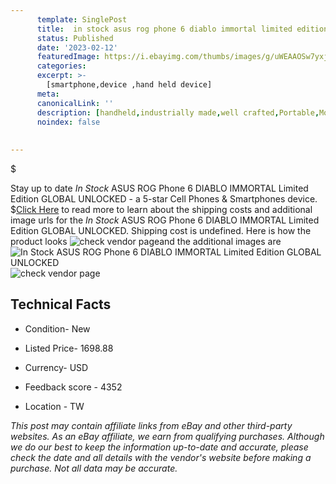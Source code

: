 ```yaml
---
      template: SinglePost
      title:  in stock asus rog phone 6 diablo immortal limited edition global unlocked
      status: Published
      date: '2023-02-12'
      featuredImage: https://i.ebayimg.com/thumbs/images/g/uWEAAOSw7yxjfY3W/s-l225.jpg
      categories: 
      excerpt: >-
        [smartphone,device ,hand held device]
      meta:
      canonicalLink: ''
      description: [handheld,industrially made,well crafted,Portable,Mobile,Compact,Convenient,Lightweight,Maneuverable,Man-portable,Miniature,Carriable,Hand-held,Light,Holdable,Transportable,Mobile device,Pocket-sized,On-the-go,Wireless,Cordless,Compact size,Convenient size, smartphone,device ,hand held device]
      noindex: false
      
        
---
```

$

Stay up to date *In Stock* ASUS ROG Phone 6 DIABLO IMMORTAL Limited Edition GLOBAL UNLOCKED - a 5-star Cell Phones & Smartphones device.
$[Click Here](https://www.ebay.com/itm/404008773466?hash=item5e10cca75a%3Ag%3AuWEAAOSw7yxjfY3W&mkevt=1&mkcid=1&mkrid=711-53200-19255-0&campid=%253CePNCampaignId%253E&customid=%253CreferenceId%253E&toolid=10049) to read more to learn about the shipping costs and additional image urls for the *In Stock* ASUS ROG Phone 6 DIABLO IMMORTAL Limited Edition GLOBAL UNLOCKED. Shipping cost is undefined. Here is how the product looks ![check vendor page](https://i.ebayimg.com/thumbs/images/g/uWEAAOSw7yxjfY3W/s-l225.jpg)and the additional images are![*In Stock* ASUS ROG Phone 6 DIABLO IMMORTAL Limited Edition GLOBAL UNLOCKED](https://i.ebayimg.com/images/g/uWEAAOSw7yxjfY3W/s-l1600.jpg)![check vendor page](https://origin-galleryplus.ebayimg.com/ws/web/404008773466_2_0_1/225x225.jpg)



 ## Technical Facts 



     
      

 - Condition- New 


      

 - Listed Price- 1698.88 


      

 - Currency- USD 


      

 - Feedback score - 4352 


      

 - Location - TW 


      
      

 *_This post may contain affiliate links from eBay and other third-party websites. As an eBay affiliate, we earn from qualifying purchases. Although we do our best to keep the information up-to-date and accurate, please check the date and all details with the vendor's website before making a purchase. Not all data may be accurate._*






